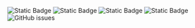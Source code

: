 ![Static Badge](https://img.shields.io/badge/blacklists-61-000000) ![Static Badge](https://img.shields.io/badge/blacklisted-2935738-cc0000) ![Static Badge](https://img.shields.io/badge/whitelisted-2251-00CC00) ![Static Badge](https://img.shields.io/badge/streaming_blacklist-28107-000000) ![GitHub issues](https://img.shields.io/github/issues/fabriziosalmi/blacklists)
